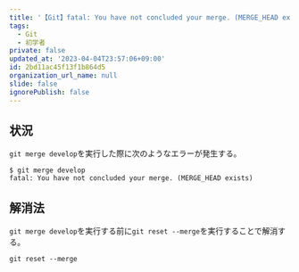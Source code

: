 ```yaml
---
title: '【Git】fatal: You have not concluded your merge. (MERGE_HEAD exists) 解消法'
tags:
  - Git
  - 初学者
private: false
updated_at: '2023-04-04T23:57:06+09:00'
id: 2bd11ac45f13f1b864d5
organization_url_name: null
slide: false
ignorePublish: false
---
```

## 状況

`git merge develop`を実行した際に次のようなエラーが発生する。

```terminal
$ git merge develop
fatal: You have not concluded your merge. (MERGE_HEAD exists)
```

## 解消法

`git merge develop`を実行する前に`git reset --merge`を実行することで解消する。

```terminal
git reset --merge
```
